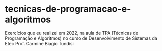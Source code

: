 # tecnicas-de-programacao-e-algoritmos
Exercícios que eu realizei em 2022, na aula de TPA (Técnicas de Programação e Algoritmos) no curso de Desenvolvimento de Sistemas da Etec Prof. Carmine Biagio Tundisi

